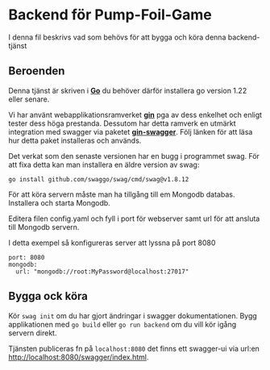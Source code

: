Backend för Pump-Foil-Game
=======

I denna fil beskrivs vad som behövs för att bygga och köra denna backend-tjänst

Beroenden
---------

Denna tjänst är skriven i **[Go](https://go.dev/)** du behöver därför installera go version 1.22 eller senare.

Vi har använt webapplikationsramverket **[gin](https://github.com/gin-gonic/gin)** pga av dess enkelhet och enligt tester dess höga prestanda. Dessutom har detta ramverk en utmärkt integration med swagger via paketet **[gin-swagger](https://github.com/swaggo/gin-swagger)**. Följ länken för att läsa hur detta paket installeras och används. 

Det verkat som den senaste versionen har en bugg i programmet swag. För att fixa detta kan man installera en äldre version av swag:

``go install github.com/swaggo/swag/cmd/swag@v1.8.12``

För att köra servern måste man ha tillgång till em Mongodb databas. Installera och starta Mongodb.

Editera filen config.yaml och fyll i port för webserver samt url för att ansluta 
till Mongodb servern.

I detta exempel så konfigureras server att lyssna på port 8080

    port: 8080
    mongodb:
      url: "mongodb://root:MyPassword@localhost:27017"

Bygga ock köra
---

Kör `swag init` om du har gjort ändringar i swagger dokumentationen. Bygg applikationen med `go build` eller `go run backend` om du vill kör igång servern direkt.

Tjänsten publiceras fn på `localhost:8080` det finns ett swagger-ui via url:en <http://localhost:8080/swagger/index.html>.




